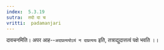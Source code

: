 ```yaml
---
index:  5.3.19
sutra:  तदो दा च
vritti:  padamanjari
---
```


दावचनमिति। अपर आह--`अदाप्रत्ययोऽयं न दाप्रत्ययः` इति, तत्राद्युदात्तत्वं पक्षे भवति ।।

